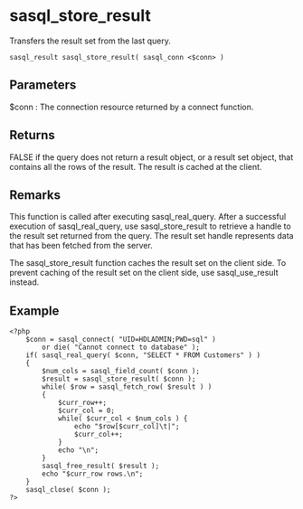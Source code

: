 <!-- loio3be0e92d6c5f1014acc2bbada8add959 -->

# sasql\_store\_result

Transfers the result set from the last query.



```
sasql_result sasql_store_result( sasql_conn <$conn> )
```



## Parameters

 $conn
 :   The connection resource returned by a connect function.

 

## Returns

FALSE if the query does not return a result object, or a result set object, that contains all the rows of the result. The result is cached at the client.



## Remarks

This function is called after executing sasql\_real\_query. After a successful execution of sasql\_real\_query, use sasql\_store\_result to retrieve a handle to the result set returned from the query. The result set handle represents data that has been fetched from the server.

The sasql\_store\_result function caches the result set on the client side. To prevent caching of the result set on the client side, use sasql\_use\_result instead.



## Example

```
<?php
    $conn = sasql_connect( "UID=HDLADMIN;PWD=sql" )
        or die( "Cannot connect to database" );
    if( sasql_real_query( $conn, "SELECT * FROM Customers" ) )
    {
        $num_cols = sasql_field_count( $conn );
        $result = sasql_store_result( $conn );
        while( $row = sasql_fetch_row( $result ) )
        {
            $curr_row++;
            $curr_col = 0;
            while( $curr_col < $num_cols ) {
                echo "$row[$curr_col]\t|";
                $curr_col++;
            }
            echo "\n";
        }
        sasql_free_result( $result );
        echo "$curr_row rows.\n";
    }
    sasql_close( $conn );
?>
```

